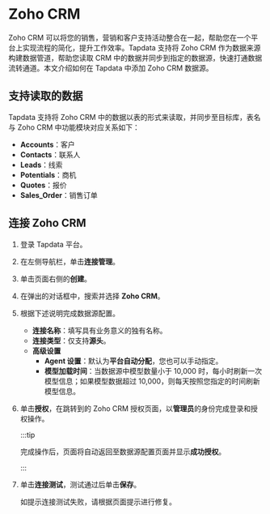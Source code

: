 # Zoho CRM

Zoho CRM 可以将您的销售，营销和客户支持活动整合在一起，帮助您在一个平台上实现流程的简化，提升工作效率。Tapdata 支持将 Zoho CRM 作为数据来源构建数据管道，帮助您读取 CRM 中的数据并同步到指定的数据源，快速打通数据流转通道。本文介绍如何在 Tapdata 中添加 Zoho CRM 数据源。



## 支持读取的数据

Tapdata 支持将 Zoho CRM 中的数据以表的形式来读取，并同步至目标库，表名与 Zoho CRM 中功能模块对应关系如下：

- **Accounts**：客户
- **Contacts**：联系人
- **Leads**：线索
- **Potentials**：商机
- **Quotes**：报价
- **Sales_Order**：销售订单

## 连接 Zoho CRM

1. 登录 Tapdata 平台。

2. 在左侧导航栏，单击**连接管理**。

3. 单击页面右侧的**创建**。

4. 在弹出的对话框中，搜索并选择 **Zoho CRM**。

5. 根据下述说明完成数据源配置。
   - **连接名称**：填写具有业务意义的独有名称。
   - **连接类型**：仅支持**源头**。
   - **高级设置**
     - **Agent 设置**：默认为**平台自动分配**，您也可以手动指定。
     - **模型加载时间**：当数据源中模型数量小于 10,000 时，每小时刷新一次模型信息；如果模型数据超过 10,000，则每天按照您指定的时间刷新模型信息。

6. 单击**授权**，在跳转到的 Zoho CRM 授权页面，以**管理员**的身份完成登录和授权操作。

   :::tip

   完成操作后，页面将自动返回至数据源配置页面并显示**成功授权**。

   :::

7. 单击**连接测试**，测试通过后单击**保存**。

   如提示连接测试失败，请根据页面提示进行修复。

